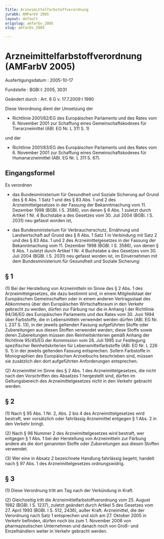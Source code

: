 ```yaml
---
Title: Arzneimittelfarbstoffverordnung
jurabk: AMFarbV 2005
layout: default
origslug: amfarbv_2005
slug: amfarbv_2005

---
```


# Arzneimittelfarbstoffverordnung (AMFarbV 2005)

Ausfertigungsdatum
:   2005-10-17

Fundstelle
:   BGBl I: 2005, 3031

Geändert durch
:   Art. 8 G v. 17.7.2009 I 1990

Diese Verordnung dient der Umsetzung der

-   Richtlinie 2001/82/EG des Europäischen Parlaments und des Rates vom 6.
    November 2001 zur Schaffung eines Gemeinschaftskodexes für
    Tierarzneimittel (ABl. EG Nr. L 311 S. 1)



und der

-   Richtlinie 2001/83/EG des Europäischen Parlaments und des Rates vom 6.
    November 2001 zur Schaffung eines Gemeinschaftskodexes für
    Humanarzneimittel (ABl. EG Nr. L 311 S. 67).

## Eingangsformel

Es verordnen

-   das Bundesministerium für Gesundheit und Soziale Sicherung auf Grund
    des § 6 Abs. 1 Satz 1 und des § 83 Abs. 1 und 2 des
    Arzneimittelgesetzes in der Fassung der Bekanntmachung vom 11.
    Dezember 1998 (BGBl. I S. 3586), von denen § 6 Abs. 1 zuletzt durch
    Artikel 1 Nr. 4 Buchstabe a des Gesetzes vom 30. Juli 2004 (BGBl. I S.
    2031) neu gefasst worden ist,


-   das Bundesministerium für Verbraucherschutz, Ernährung und
    Landwirtschaft auf Grund des § 6 Abs. 1 Satz 1 in Verbindung mit Satz
    2 und des § 83 Abs. 1 und 2 des Arzneimittelgesetzes in der Fassung
    der Bekanntmachung vom 11. Dezember 1998 (BGBl. I S. 3586), von denen
    § 6 Abs. 1 zuletzt durch Artikel 1 Nr. 4 Buchstabe a des Gesetzes vom
    30\. Juli 2004 (BGBl. I S. 2031) neu gefasst worden ist, im
    Einvernehmen mit dem Bundesministerium für Gesundheit und Soziale
    Sicherung:

## § 1

(1) Bei der Herstellung von Arzneimitteln im Sinne des § 2 Abs. 1 des
Arzneimittelgesetzes, die dazu bestimmt sind, in einem Mitgliedstaat
der Europäischen Gemeinschaften oder in einem anderen Vertragsstaat
des Abkommens über den Europäischen Wirtschaftsraum in den Verkehr
gebracht zu werden, dürfen zur Färbung nur die in Anhang I der
Richtlinie 94/36/EG des Europäischen Parlaments und des Rates vom 30.
Juni 1994 über Farbstoffe, die in Lebensmitteln verwendet werden
dürfen (ABl. EG Nr. L 237 S. 13), in der jeweils geltenden Fassung
aufgeführten Stoffe oder Zubereitungen aus diesen Stoffen verwendet
werden; diese Stoffe sowie deren Zubereitungen müssen den
Reinheitskriterien gemäß Anhang der Richtlinie 95/45/EG der Kommission
vom 26. Juli 1995 zur Festlegung spezifischer Reinheitskriterien für
Lebensmittelfarbstoffe (ABl. EG Nr. L 226 S. 1) in der jeweils
geltenden Fassung entsprechen. Sofern Farbstoffe in Monographien des
Europäischen Arzneibuchs beschrieben sind, müssen sie zusätzlich den
dort aufgeführten Anforderungen entsprechen.

(2) Arzneimittel im Sinne des § 2 Abs. 1 des Arzneimittelgesetzes, die
nicht nach den Vorschriften des Absatzes 1 hergestellt sind, dürfen im
Geltungsbereich des Arzneimittelgesetzes nicht in den Verkehr gebracht
werden.

## § 2

(1) Nach § 95 Abs. 1 Nr. 2, Abs. 2 bis 4 des Arzneimittelgesetzes wird
bestraft, wer vorsätzlich oder fahrlässig Arzneimittel entgegen § 1
Abs. 2 in den Verkehr bringt.

(2) Nach § 96 Nummer 2 des Arzneimittelgesetzes wird bestraft, wer
entgegen § 1 Abs. 1 bei der Herstellung von Arzneimitteln zur Färbung
andere als die dort genannten Stoffe oder Zubereitungen aus diesen
Stoffen verwendet.

(3) Wer eine in Absatz 2 bezeichnete Handlung fahrlässig begeht,
handelt nach § 97 Abs. 1 des Arzneimittelgesetzes ordnungswidrig.

## § 3

(1) Diese Verordnung tritt am Tag nach der Verkündung in Kraft.

(2) Gleichzeitig tritt die Arzneimittelfarbstoffverordnung vom 25.
August 1982 (BGBl. I S. 1237), zuletzt geändert durch Artikel 5 des
Gesetzes vom 27. April 1993 (BGBl. I S. 512, 2436), außer Kraft.
Arzneimittel, die der Verordnung nach Satz 1 entsprechen und sich am
27\. Oktober 2005 in Verkehr befinden, dürfen noch bis zum 1. November
2006 von pharmazeutischen Unternehmen und danach noch von Groß- und
Einzelhändlern weiter in Verkehr gebracht werden.

